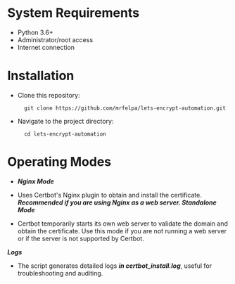 
# System Requirements

- Python 3.6+
- Administrator/root access
- Internet connection

# Installation

- Clone this repository:

        git clone https://github.com/mrfelpa/lets-encrypt-automation.git

- Navigate to the project directory:

        cd lets-encrypt-automation

# Operating Modes

- ***Nginx Mode***

- Uses Certbot's Nginx plugin to obtain and install the certificate. ***Recommended if you are using Nginx as a web server.
Standalone Mode***

- Certbot temporarily starts its own web server to validate the domain and obtain the certificate. Use this mode if you are not running a web server or if the server is not supported by Certbot.

***Logs***

- The script generates detailed logs ***in certbot_install.log***, useful for troubleshooting and auditing.

